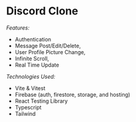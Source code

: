 # Discord Clone

_Features:_

- Authentication
- Message Post/Edit/Delete,
- User Profile Picture Change,
- Infinite Scroll,
- Real Time Update

_Technologies Used:_

- Vite & Vitest
- Firebase (auth, firestore, storage, and hosting)
- React Testing Library
- Typescript
- Tailwind

